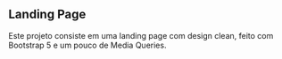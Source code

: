 ## Landing Page

Este projeto consiste em uma landing page com design clean, feito com Bootstrap 5 e um pouco de Media Queries.
